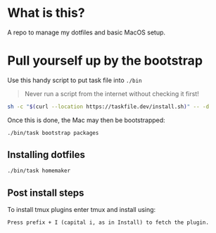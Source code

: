 
# What is this?

A repo to manage my dotfiles and basic MacOS setup.

# Pull yourself up by the bootstrap

Use this handy script to put task file into `./bin`

> Never run a script from the internet without checking it first!

```bash
sh -c "$(curl --location https://taskfile.dev/install.sh)" -- -d
```
Once this is done, the Mac may then be bootstrapped:

```bash
./bin/task bootstrap packages
```

## Installing dotfiles

```bash
./bin/task homemaker
```
## Post install steps

To install tmux plugins enter tmux and install using:

```
Press prefix + I (capital i, as in Install) to fetch the plugin.
```